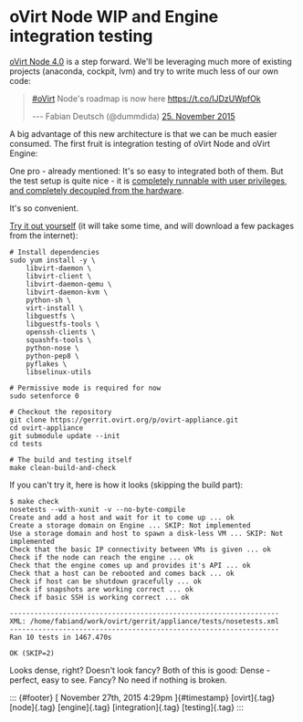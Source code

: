 oVirt Node WIP and Engine integration testing
=============================================

[oVirt Node 4.0](http://www.ovirt.org/Node/4.0) is a step forward. We'll
be leveraging much more of existing projects (anaconda, cockpit, lvm)
and try to write much less of our own code:

> [\#oVirt](https://twitter.com/hashtag/oVirt?src=hash) Node's roadmap
> is now here <https://t.co/IJDzUWpfOk>
>
> --- Fabian Deutsch (\@dummdida) [25. November
> 2015](https://twitter.com/dummdida/status/669529809421213697)

A big advantage of this new architecture is that we can be much easier
consumed. The first fruit is integration testing of oVirt Node and oVirt
Engine:

One pro - already mentioned: It's so easy to integrated both of them.
But the test setup is quite nice - it is [completely runnable with user
privileges, and completely decoupled from the
hardware](http://dummdida.tumblr.com/post/132940914200/integration-testing-of-node-and-engine).

It's so convenient.

[Try it out
yourself](https://gerrit.ovirt.org/gitweb?p=ovirt-appliance.git;a=blob_plain;f=tests/README.md;h=dc9f965c711172deaadf43c28e62df28dc6aa59c;hb=HEAD)
(it will take some time, and will download a few packages from the
internet):

    # Install dependencies
    sudo yum install -y \
        libvirt-daemon \
        libvirt-client \
        libvirt-daemon-qemu \
        libvirt-daemon-kvm \
        python-sh \
        virt-install \
        libguestfs \
        libguestfs-tools \
        openssh-clients \
        squashfs-tools \
        python-nose \
        python-pep8 \
        pyflakes \
        libselinux-utils

    # Permissive mode is required for now
    sudo setenforce 0

    # Checkout the repository
    git clone https://gerrit.ovirt.org/p/ovirt-appliance.git
    cd ovirt-appliance
    git submodule update --init
    cd tests

    # The build and testing itself
    make clean-build-and-check

If you can't try it, here is how it looks (skipping the build part):

    $ make check 
    nosetests --with-xunit -v --no-byte-compile
    Create and add a host and wait for it to come up ... ok
    Create a storage domain on Engine ... SKIP: Not implemented
    Use a storage domain and host to spawn a disk-less VM ... SKIP: Not     implemented
    Check that the basic IP connectivity between VMs is given ... ok
    Check if the node can reach the engine ... ok
    Check that the engine comes up and provides it's API ... ok
    Check that a host can be rebooted and comes back ... ok
    Check if host can be shutdown gracefully ... ok
    Check if snapshots are working correct ... ok
    Check if basic SSH is working correct ... ok

    ------------------------------------------------------------------
    XML: /home/fabiand/work/ovirt/gerrit/appliance/tests/nosetests.xml
    ------------------------------------------------------------------
    Ran 10 tests in 1467.470s

    OK (SKIP=2)

Looks dense, right? Doesn't look fancy? Both of this is good: Dense -
perfect, easy to see. Fancy? No need if nothing is broken.

::: {#footer}
[ November 27th, 2015 4:29pm ]{#timestamp} [ovirt]{.tag} [node]{.tag}
[engine]{.tag} [integration]{.tag} [testing]{.tag}
:::
